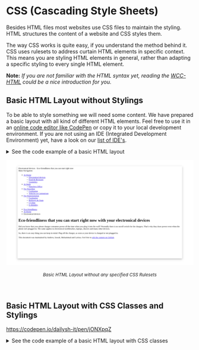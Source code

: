 # CSS (Cascading Style Sheets)

Besides HTML files most websites use CSS files to maintain the styling.
HTML structures the content of a website and CSS styles them.

The way CSS works is quite easy, if you understand the method behind it.
CSS uses rulesets to address curtain HTML elements in specific context.
This means you are styling HTML elements in general, rather than adapting a specific styling to every single HTML element.

**Note:** *If you are not familiar with the HTML syntax yet, reading the [WCC-HTML](./../WCC-HTML) could be a nice introduction for you.*

## Basic HTML Layout without Stylings

To be able to style something we will need some content.
We have prepared a basic layout with all kind of different HTML elements.
Feel free to use it in an [online code editor like CodePen](https://codepen.io/dailysh-it/pen/gOYZXQX) or copy it to your local development environment.
If you are not using an IDE (Integrated Development Environment) yet, have a look on our [list of IDE's](WCC-Glossary#ide-integrated-development-environment).

<details>
  <summary>See the code example of a basic HTML layout</summary>
    
  ```html
  <!DOCTYPE html>
  <html>

    <!-- Machine readable information comes here -->
    <head>
      <title>Eco-friendliness that you can start right now</title>
    </head>

    <!-- Displayed content in the browser -->
    <body>

      <!-- Title of your website -->
      <header>
        <span>Electronical devices</span> · Eco-friendliness that you can start right now
      </header>
      <!-- Navigation through your Website -->
      <section>
        <!-- Title of the Navigation -->
        <header>
          Main Navigation
        </header>
        <nav>
          <!-- Link list of all Navigation Points -->
          <ul>
            <li>
              <a href="#">At Home</a>
              <!-- Sub Navigation -->
              <ul>
                <li>
                  <a href="#">Electronical devices</a>
                </li>
                <li>
                  <a href="#">Food & Beverage</a>
                </li>
                 <li>
                  <a href="#">Cosmetics</a>
                </li>
              </ul>
            </li>
            <li>
              <a href="#">At Work</a>
              <!-- Sub Navigation -->
              <ul>
                <li>
                  <a href="#">Paperless Office</a>
                </li>
              </ul>
            </li>
            <li>
              <a href="#">For Traveling</a>
              <!-- Sub Navigation -->
              <ul>
                <li>
                  <a href="#">Carsharing</a>
                </li>
                <li>
                  <a href="#">Vehicles in Comparison</a>
                </li>
              </ul>
            </li>
            <li>
              <a href="#">For Transportation</a>
              <!-- Sub Navigation -->
              <ul>
                <li>
                  <a href="#">Carsharing</a>
                </li>
                <li>
                  <a href="#">Railways & Train</a>
                </li>
                <li>
                  <a href="#">Cycling</a>
                </li>
                <li>
                  <a href="#">E-Mobility</a>
                </li>
              </ul>
            </li>
          </ul>
        </nav>
      </section>

      <main>

        <nav>
          <ul>
            <li>
              <a href="#">Eco-friendliness</a>
            </li>
            <li>
              <a href="#">At Home</a>
            </li>
            <li>Electronical devices</li>
          </ul>
        </nav>

        <h1>Eco-friendliness that you can start right now with your electronical devices</h1>
        <p>
          Did you know that your phone charger consumes power all the time when you plug it into the wall?
          Normally there is no on/off switch for the chargers.
          That's why they draw power even when the phone isn't plugged in.
          The same applies to electronical toothbrushes, laptops, shavers and many other devices.
        </p>
        <p>
          So, there is an easy thing you can keep in mind: Plug off the charger, as soon as your device is charged or not plugged in.
        </p>
        <footer>
          This document was maintained by Andrew, Sawah, Mohammad and Larissa.
          Feel free to <a href="#">edit the content on GitHub</a>.
        </footer>

      </main>

    </body>
  </html>
  ```
</details>

![Basic HTML Layout without any specified CSS Rulesets](./css-basic-layout.png)
<div align="center">
  <small><i>Basic HTML Layout without any specified CSS Rulesets</i></small>
</div>
<br><br>

## Basic HTML Layout with CSS Classes and Stylings

https://codepen.io/dailysh-it/pen/jONXpqZ

<details>
  <summary>See the code example of a basic HTML layout with CSS classes</summary>
    
  ```html
  <!DOCTYPE html>
  <html>
    <head>
      <title>Eco-friendliness that you can start right now</title>
    </head>
    <body>
      <header>
        <span>Electronical devices</span> · Eco-friendliness that you can start right now
      </header>
      <section>
        <header>
          Main Navigation
        </header>
        <nav>
          <ul>
            <li>
              <a href="#">At Home</a>
              <ul>
                <li>
                  <a href="#">Electronical devices</a>
                </li>
                <li>
                  <a href="#">Food & Beverage</a>
                </li>
                 <li>
                  <a href="#">Cosmetics</a>
                </li>
              </ul>
            </li>
            <li>
              <a href="#">At Work</a>
              <ul>
                <li>
                  <a href="#">Paperless Office</a>
                </li>
              </ul>
            </li>
            <li>
              <a href="#">For Traveling</a>
              <ul>
                <li>
                  <a href="#">Carsharing</a>
                </li>
                <li>
                  <a href="#">Vehicles in Comparison</a>
                </li>
              </ul>
            </li>
            <li>
              <a href="#">For Transportation</a>
              <ul>
                <li>
                  <a href="#">Carsharing</a>
                </li>
                <li>
                  <a href="#">Railways & Train</a>
                </li>
                <li>
                  <a href="#">Cycling</a>
                </li>
                <li>
                  <a href="#">E-Mobility</a>
                </li>
              </ul>
            </li>
          </ul>
        </nav>
      </section>

      <main>

        <nav>
          <ul>
            <li>
              <a href="#">Eco-friendliness</a>
            </li>
            <li>
              <a href="#">At Home</a>
            </li>
            <li>Electronical devices</li>
          </ul>
        </nav>

        <h1>Eco-friendliness that you can start right now with your electronical devices</h1>
        <p>
          Did you know that your phone charger consumes power all the time when you plug it into the wall?
          Normally there is no on/off switch for the chargers.
          That's why they draw power even when the phone isn't plugged in.
          The same applies to electronical toothbrushes, laptops, shavers and many other devices.
        </p>
        <p>
          So, there is an easy thing you can keep in mind: Plug off the charger, as soon as your device is charged or not plugged in.
        </p>
        <footer>
          This document was maintained by Andrew, Sawah, Mohammad and Larissa.
          Feel free to <a href="#">edit the content on GitHub</a>.
        </footer>

      </main>

    </body>
  </html>
  ```
</details>
